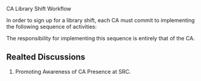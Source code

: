 CA Library Shift Workflow

In order to sign up for a library shift, each CA must commit to implementing the following sequence of activities:

The responsibility for implementing this sequence is entirely that of the CA.


## Realted Discussions

1. Promoting Awareness of CA Presence at SRC.


